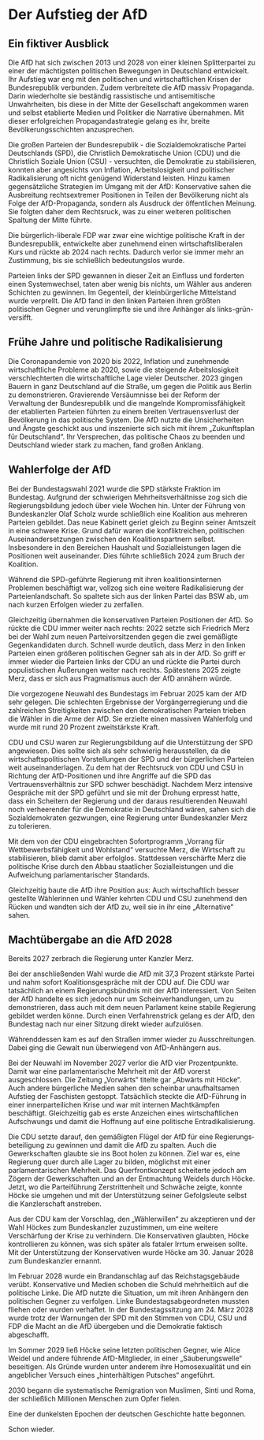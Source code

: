 # Der Aufstieg der AfD

## Ein fiktiver Ausblick

 Die AfD hat sich zwischen 2013 und 2028 von einer kleinen Splitterpartei zu einer der mächtigsten politischen Bewegungen in Deutschland entwickelt. Ihr Aufstieg war eng mit den politischen und wirtschaftlichen Krisen der Bundesrepublik verbunden. Zudem verbreitete die AfD massiv Propaganda. Darin wiederholte sie beständig rassistische und antisemitische Unwahrheiten, bis diese in der Mitte der Gesellschaft angekommen waren und selbst etablierte Medien und Politiker die Narrative übernahmen. Mit dieser erfolgreichen Propaganda­strategie gelang es ihr, breite Bevölkerungsschichten anzusprechen.

 Die großen Parteien der Bundesrepublik - die Sozialdemokratische Partei Deutschlands (SPD), die Christlich Demokratische Union (CDU) und die Christlich Soziale Union (CSU) - versuchten, die Demokratie zu stabilisieren, konnten aber angesichts von Inflation, Arbeitslosigkeit und politischer Radikalisierung oft nicht genügend Widerstand leisten. Hinzu kamen gegensätzliche Strategien im Umgang mit der AfD: Konservative sahen die Ausbreitung rechtsextremer Positionen in Teilen der Bevölkerung nicht als Folge der AfD-Propaganda, sondern als Ausdruck der öffentlichen Meinung. Sie folgten daher dem Rechtsruck, was zu einer weiteren politischen Spaltung der Mitte führte.

 Die bürgerlich-liberale FDP war zwar eine wichtige politische Kraft in der Bundesrepublik, entwickelte aber zunehmend einen wirtschaftsliberalen Kurs und rückte ab 2024 nach rechts. Dadurch verlor sie immer mehr an Zustimmung, bis sie schließlich bedeutungslos wurde.

 Parteien links der SPD gewannen in dieser Zeit an Einfluss und forderten einen Systemwechsel, taten aber wenig bis nichts, um Wähler aus anderen Schichten zu gewinnen. Im Gegenteil, der kleinbürgerliche Mittelstand wurde verprellt. Die AfD fand in den linken Parteien ihren größten politischen Gegner und verunglimpfte sie und ihre Anhänger als links-grün-versifft.

## Frühe Jahre und politische Radikalisierung

 Die Coronapandemie von 2020 bis 2022, Inflation und zunehmende wirtschaftliche Probleme ab 2020, sowie die steigende Arbeitslosigkeit verschlechterten die wirtschaftliche Lage vieler Deutscher. 2023 gingen Bauern in ganz Deutschland auf die Straße, um gegen die Politik aus Berlin zu demonstrieren. Gravierende Versäumnisse bei der Reform der Verwaltung der Bundesrepublik und die mangelnde Kompromissfähigkeit der etablierten Parteien führten zu einem breiten Vertrauensverlust der Bevölkerung in das politische System. Die AfD nutzte die Unsicherheiten und Ängste geschickt aus und inszenierte sich sich mit ihrem „Zukunftsplan für Deutschland“. Ihr Versprechen, das politische Chaos zu beenden und Deutschland wieder stark zu machen, fand großen Anklang.

## Wahlerfolge der AfD

 Bei der Bundestagswahl 2021 wurde die SPD stärkste Fraktion im Bundestag. Aufgrund der schwierigen Mehrheitsverhältnisse zog sich die Regierungsbildung jedoch über viele Wochen hin. Unter der Führung von Bundeskanzler Olaf Scholz wurde schließlich eine Koalition aus mehreren Parteien gebildet. Das neue Kabinett geriet gleich zu Beginn seiner Amtszeit in eine schwere Krise. Grund dafür waren die konfliktreichen, politischen Auseinandersetzungen zwischen den Koalitionspartnern selbst. Insbesondere in den Bereichen Haushalt und Sozialleistungen lagen die Positionen weit auseinander. Dies führte schließlich 2024 zum Bruch der Koalition.

 Während die SPD-geführte Regierung mit ihren koalitionsinternen Problemen beschäftigt war, vollzog sich eine weitere Radikalisierung der Parteienlandschaft. So spaltete sich aus der linken Partei das BSW ab, um nach kurzen Erfolgen wieder zu zerfallen.

 Gleichzeitig übernahmen die konservativen Parteien Positionen der AfD. So rückte die CDU immer weiter nach rechts: 2022 setzte sich Friedrich Merz bei der Wahl zum neuen Parteivorsitzenden gegen die zwei gemäßigte Gegenkandidaten durch. Schnell wurde deutlich, dass Merz in den linken Parteien einen größeren politischen Gegner sah als in der AfD. So griff er immer wieder die Parteien links der CDU an und rückte die Partei durch populistischen Äußerungen weiter nach rechts. Spätestens 2025 zeigte Merz, dass er sich aus Pragmatismus auch der AfD annähern würde.

 Die vorgezogene Neuwahl des Bundestags im Februar 2025 kam der AfD sehr gelegen. Die schlechten Ergebnisse der Vorgängerregierung und die zahlreichen Streitigkeiten zwischen den demokratischen Parteien trieben die Wähler in die Arme der AfD. Sie erzielte einen massiven Wahlerfolg und wurde mit rund 20 Prozent zweitstärkste Kraft.

 CDU und CSU waren zur Regierungsbildung auf die Unterstützung der SPD angewiesen. Dies sollte sich als sehr schwierig herausstellen, da die wirtschaftspolitischen Vorstellungen der SPD und der bürgerlichen Parteien weit auseinanderlagen. Zu dem hat der Rechtsruck von CDU und CSU in Richtung der AfD-Positionen und ihre Angriffe auf die SPD das Vertrauensverhältnis zur SPD schwer beschädigt. Nachdem Merz intensive Gespräche mit der SPD geführt und sie mit der Drohung erpresst hatte, dass ein Scheitern der Regierung und der daraus resultierenden Neuwahl noch verheerender für die Demokratie in Deutschland wären, sahen sich die Sozialdemokraten gezwungen, eine Regierung unter Bundeskanzler Merz zu tolerieren.

 Mit dem von der CDU eingebrachten Sofortprogramm „Vorrang für Wettbewerbsfähigkeit und Wohlstand“ versuchte Merz, die Wirtschaft zu stabilisieren, blieb damit aber erfolglos. Stattdessen verschärfte Merz die politische Krise durch den Abbau staatlicher Sozialleistungen und die Aufweichung parlamentarischer Standards.

 Gleichzeitig baute die AfD ihre Position aus: Auch wirtschaftlich besser gestellte Wählerinnen und Wähler kehrten CDU und CSU zunehmend den Rücken und wandten sich der AfD zu, weil sie in ihr eine „Alternative“ sahen.

## Machtübergabe an die AfD 2028

Bereits 2027 zerbrach die Regierung unter Kanzler Merz.

 Bei der anschließenden Wahl wurde die AfD mit 37,3 Prozent stärkste Partei und nahm sofort Koalitionsgespräche mit der CDU auf. Die CDU war tatsächlich an einem Regierungsbündnis mit der AfD interessiert. Von Seiten der AfD handelte es sich jedoch nur um Scheinverhandlungen, um zu demonstrieren, dass auch mit dem neuen Parlament keine stabile Regierung gebildet werden könne. Durch einen Verfahrenstrick gelang es der AfD, den Bundestag nach nur einer Sitzung direkt wieder aufzulösen.

 Währenddessen kam es auf den Straßen immer wieder zu Ausschreitungen. Dabei ging die Gewalt nun überwiegend von AfD-Anhängern aus.

 Bei der Neuwahl im November 2027 verlor die AfD vier Prozentpunkte. Damit war eine parlamentarische Mehrheit mit der AfD vorerst ausgeschlossen. Die Zeitung „Vorwärts“ titelte gar „Abwärts mit Höcke“. Auch andere bürgerliche Medien sahen den scheinbar unaufhaltsamen Aufstieg der Faschisten gestoppt. Tatsächlich steckte die AfD-Führung in einer innerparteilichen Krise und war mit internen Machtkämpfen beschäftigt. Gleichzeitig gab es erste Anzeichen eines wirtschaftlichen Aufschwungs und damit die Hoffnung auf eine politische Entradikalisierung.

 Die CDU setzte darauf, den gemäßigten Flügel der AfD für eine Regierungs­be­teiligung zu gewinnen und damit die AfD zu spalten. Auch die Gewerkschaften glaubte sie ins Boot holen zu können. Ziel war es, eine Regierung quer durch alle Lager zu bilden, möglichst mit einer parlamentarischen Mehrheit. Das Querfrontkonzept scheiterte jedoch am Zögern der Gewerkschaften und an der Entmachtung Weidels durch Höcke. Jetzt, wo die Parteiführung Zerstrittenheit und Schwäche zeigte, konnte Höcke sie umgehen und mit der Unterstützung seiner Gefolgsleute selbst die Kanzlerschaft anstreben.

 Aus der CDU kam der Vorschlag, den „Wählerwillen“ zu akzeptieren und der Wahl Höckes zum Bundeskanzler zuzustimmen, um eine weitere Verschärfung der Krise zu verhindern. Die Konservativen glaubten, Höcke kontrollieren zu können, was sich später als fataler Irrtum erweisen sollte. Mit der Unterstützung der Konservativen wurde Höcke am 30\. Januar 2028 zum Bundeskanzler ernannt.

 Im Februar 2028 wurde ein Brandanschlag auf das Reichstagsgebäude verübt. Konservative und Medien schoben die Schuld mehrheitlich auf die politische Linke. Die AfD nutzte die Situation, um mit ihren Anhängern den politischen Gegner zu verfolgen. Linke Bundestags­abgeordneten mussten fliehen oder wurden verhaftet. In der Bundestags­sitzung am 24\. März 2028 wurde trotz der Warnungen der SPD mit den Stimmen von CDU, CSU und FDP die Macht an die AfD übergeben und die Demokratie faktisch abgeschafft.

 Im Sommer 2029 ließ Höcke seine letzten politischen Gegner, wie Alice Weidel und andere führende AfD-Mitglieder, in einer „Säuberungswelle“ beseitigen. Als Gründe wurden unter anderem ihre Homosexualität und ein angeblicher Versuch eines „hinterhältigen Putsches“ angeführt.

 2030 begann die systematische Remigration von Muslimen, Sinti und Roma, der schließlich Millionen Menschen zum Opfer fielen.

Eine der dunkelsten Epochen der deutschen Geschichte hatte begonnen.

Schon wieder.